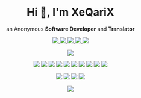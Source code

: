 <h1 align='center'>
  Hi 👋, I'm XeQariX
</h1>

<p align="center">
  an Anonymous <b>Software Developer</b> and <b>Translator</b>
</p>

<p align="center">
  <a href="mailto:xeqarix@pm.me">
    <img src="https://img.shields.io/badge/protonmail-8B89CC?&style=for-the-badge&logo=protonmail&logoColor=white" />
  </a>
  <a href="https://github.com/XeQariX">
    <img src="https://img.shields.io/badge/github-%23100000.svg?&style=for-the-badge&logo=github&logoColor=white" />
  </a>
  <a href="https://gitlab.com/XeQariX">
    <img src="https://img.shields.io/badge/gitlab-%23330f63.svg?&style=for-the-badge&logo=gitlab&logoColor=white " />
  </a>
  <a href="https://www.reddit.com/user/XeQariX/">
    <img src="https://img.shields.io/badge/reddit-%23FF4500.svg?&style=for-the-badge&logo=reddit&logoColor=white" />
  </a>
  <a href="https://stackoverflow.com/users/14683627/xeqarix">
    <img src="https://img.shields.io/badge/stack%20overflow-FE7A16?logo=stack-overflow&logoColor=white&style=for-the-badge" />
  </a>
</p>

<p align="center">
  <img src="https://github-readme-stats.vercel.app/api?username=XeQariX&show_icons=true&theme=gruvbox&include_all_commits=true&custom_title=My%20GitHub%20Stats" />
</p>

<p align='center'>
  <img src="https://img.shields.io/badge/c%20-%2300599C.svg?&style=for-the-badge&logo=c&logoColor=white" />
  <img src="https://img.shields.io/badge/c++%20-%2300599C.svg?&style=for-the-badge&logo=c%2B%2B&logoColor=white" />
  <img src="https://img.shields.io/badge/c%23%20-%23239120.svg?&style=for-the-badge&logo=c-sharp&logoColor=white" />
  <img src="https://img.shields.io/badge/java-%23ED8B00.svg?&style=for-the-badge&logo=java&logoColor=white" />
  <img src="https://img.shields.io/badge/lua-%232C2D72.svg?&style=for-the-badge&logo=lua&logoColor=white" />
  <img src="https://img.shields.io/badge/perl-%2339457E.svg?&style=for-the-badge&logo=perl&logoColor=white" />
  <img src="https://img.shields.io/badge/python-%233776AB.svg?&style=for-the-badge&logo=python&logoColor=white" />
  <img src="https://img.shields.io/badge/ruby-%23CC342D.svg?&style=for-the-badge&logo=ruby&logoColor=white" />
  <img src="https://img.shields.io/badge/scala-%23DC322F.svg?&style=for-the-badge&logo=scala&logoColor=white" />
  <img src="https://img.shields.io/badge/shell_script%20-%23121011.svg?&style=for-the-badge&logo=gnu-bash&logoColor=white" />
</p>

<p align='center'>
  <img src="https://img.shields.io/badge/css3%20-%231572B6.svg?&style=for-the-badge&logo=css3&logoColor=white" />
  <img src="https://img.shields.io/badge/html5%20-%23E34F26.svg?&style=for-the-badge&logo=html5&logoColor=white" />
  <img src="https://img.shields.io/badge/javascript%20-%23323330.svg?&style=for-the-badge&logo=javascript&logoColor=%23F7DF1E" />
  <img src="https://img.shields.io/badge/php-%23777BB4.svg?&style=for-the-badge&logo=php&logoColor=white" />
</p>

<p align='center'>
  <a href="https://tails.boum.org/">
    <img src="https://img.shields.io/badge/Tails%20-%2356347C.svg?&style=for-the-badge&logo=Tails&logoColor=white" />
  </a>
</p>
